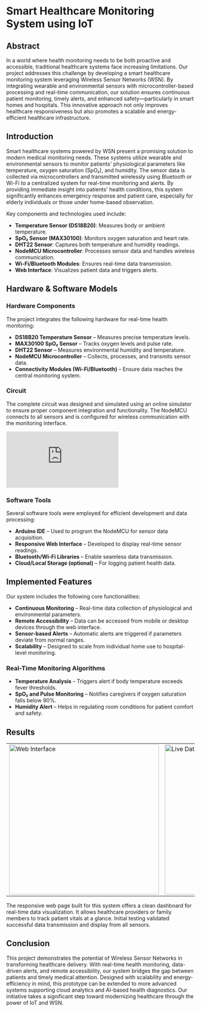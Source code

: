 # Smart Healthcare Monitoring System using IoT

## Abstract

In a world where health monitoring needs to be both proactive and accessible, traditional healthcare systems face increasing limitations. Our project addresses this challenge by developing a smart healthcare monitoring system leveraging Wireless Sensor Networks (WSN). By integrating wearable and environmental sensors with microcontroller-based processing and real-time communication, our solution ensures continuous patient monitoring, timely alerts, and enhanced safety—particularly in smart homes and hospitals. This innovative approach not only improves healthcare responsiveness but also promotes a scalable and energy-efficient healthcare infrastructure.

## Introduction

Smart healthcare systems powered by WSN present a promising solution to modern medical monitoring needs. These systems utilize wearable and environmental sensors to monitor patients' physiological parameters like temperature, oxygen saturation (SpO₂), and humidity. The sensor data is collected via microcontrollers and transmitted wirelessly using Bluetooth or Wi-Fi to a centralized system for real-time monitoring and alerts. By providing immediate insight into patients' health conditions, this system significantly enhances emergency response and patient care, especially for elderly individuals or those under home-based observation.

Key components and technologies used include:

- **Temperature Sensor (DS18B20)**: Measures body or ambient temperature.
- **SpO₂ Sensor (MAX30100)**: Monitors oxygen saturation and heart rate.
- **DHT22 Sensor**: Captures both temperature and humidity readings.
- **NodeMCU Microcontroller**: Processes sensor data and handles wireless communication.
- **Wi-Fi/Bluetooth Modules**: Ensures real-time data transmission.
- **Web Interface**: Visualizes patient data and triggers alerts.

## Hardware & Software Models

### Hardware Components

The project integrates the following hardware for real-time health monitoring:

- **DS18B20 Temperature Sensor** – Measures precise temperature levels.
- **MAX30100 SpO₂ Sensor** – Tracks oxygen levels and pulse rate.
- **DHT22 Sensor** – Measures environmental humidity and temperature.
- **NodeMCU Microcontroller** – Collects, processes, and transmits sensor data.
- **Connectivity Modules (Wi-Fi/Bluetooth)** – Ensure data reaches the central monitoring system.
  
### Circuit

The complete circuit was designed and simulated using an online simulator to ensure proper component integration and functionality. The NodeMCU connects to all sensors and is configured for wireless communication with the monitoring interface.

![Circuit Diagram](https://www.circuito.io/static/reply/index.html?solutionId=67f4ffed3f00ac000d27d6fe&solutionPath=storage.circuito.io)

### Software Tools

Several software tools were employed for efficient development and data processing:

- **Arduino IDE** – Used to program the NodeMCU for sensor data acquisition.
- **Responsive Web Interface** – Developed to display real-time sensor readings.
- **Bluetooth/Wi-Fi Libraries** – Enable seamless data transmission.
- **Cloud/Local Storage (optional)** – For logging patient health data.

## Implemented Features

Our system includes the following core functionalities:

- **Continuous Monitoring** – Real-time data collection of physiological and environmental parameters.
- **Remote Accessibility** – Data can be accessed from mobile or desktop devices through the web interface.
- **Sensor-based Alerts** – Automatic alerts are triggered if parameters deviate from normal ranges.
- **Scalability** – Designed to scale from individual home use to hospital-level monitoring.

### Real-Time Monitoring Algorithms

- **Temperature Analysis** – Triggers alert if body temperature exceeds fever thresholds.
- **SpO₂ and Pulse Monitoring** – Notifies caregivers if oxygen saturation falls below 90%.
- **Humidity Alert** – Helps in regulating room conditions for patient comfort and safety.

## Results

<table>
  <tr>
    <td><img src="./images/web-ui-1.png" alt="Web Interface" width="400"/></td>
    <td><img src="./images/web-ui-2.png" alt="Live Data Screen" width="400"/></td>
  </tr>
</table>

The responsive web page built for this system offers a clean dashboard for real-time data visualization. It allows healthcare providers or family members to track patient vitals at a glance. Initial testing validated successful data transmission and display from all sensors.

## Conclusion

This project demonstrates the potential of Wireless Sensor Networks in transforming healthcare delivery. With real-time health monitoring, data-driven alerts, and remote accessibility, our system bridges the gap between patients and timely medical attention. Designed with scalability and energy-efficiency in mind, this prototype can be extended to more advanced systems supporting cloud analytics and AI-based health diagnostics. Our initiative takes a significant step toward modernizing healthcare through the power of IoT and WSN.
